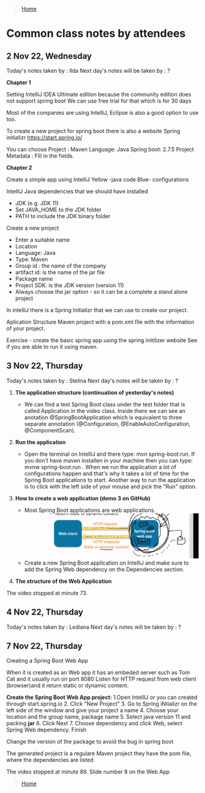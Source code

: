 >[Home](../README.md)

# Common class notes by attendees

## 2 Nov 22, Wednesday 

Today's notes taken by : Ilda
Next day's notes will be taken by : ?


**Chapter 1**

Setting IntelliJ IDEA Ultimate edition because the community edition does not support spring boot 
We can use free trial for that which is for 30 days

Most of the companies are using IntelliJ, Eclipse is also a good option to use too.

To create a new project for spring boot there is also a website Spring initializr  https://start.spring.io/

You can choose 
Project : Maven
Language: Java
Spring boot: 2.7.5 
Project Metadata : Fill in the fields.


**Chapter 2**

Create a simple app using IntelliJ
Yellow -java code
Blue- configurations

IntelliJ Java dependencies that we should have installed 
- JDK (e.g. JDK 11)
- Set JAVA_HOME to the JDK folder
- PATH to include the JDK binary folder


Create a new project 
- Enter a suitable name
- Location 
- Language: Java
- Type: Maven
- Group id : the name of the company
- artifact id: is the name of the jar file
- Package name
- Project SDK: is the JDK version (version 11)
- Always choose the jar option - so it can be a complete a stand alone project


In intelliJ there is a Spring Initializr that we can use to create our project.

Aplication Structure
Maven project with a pom.xml file with the information of your project.


Exercise - create the basic spring app using the spring initilizer website
See if you are able to run it using maven.

## 3 Nov 22, Thursday

Today's notes taken by : Stelina
Next day's notes will be taken by : ?

1. **The application structure (continuation of yesterday's notes)**
   - We can find a test Spring Boot class under the test folder that is called Application in the video class. Inside there we can see an anotation @SpringBootApplication which is equivalent to three separate annotation (@Configuration, @EnableAutoConfiguration, @ComponentScan). 

2. **Run the application**
   - Open the terminal on IntelliJ and there type: mvn spring-boot:run. If you don't have maven installen in your machine then you can type: mvnw spring-boot:run . When we run the application a lot of configurations happen and that's why it takes a lot of time for the Spring Boot applications to start. Another way to run the application is to click with the left side of your mouse and pick the "Run" option. 

3. **How to create a web application (demo 3 on GitHub)**
   - Most Spring Boot applications are web applications. 
  ![webapp.png](../assets/webapp.png)
   - Create a new Spring Boot application on IntelliJ and make sure to add the Spring Web dependency on the Dependencies section.

4. **The structure of the Web Application**

The video stopped at minute 73.


## 4 Nov 22, Thursday

Today's notes taken by : Lediana
Next day's notes will be taken by : ?


## 7 Nov 22, Thursday

Creating a Spring Boot Web App

When it is created as an Web app it has an embeded server such as Tom Cat and it usually run on port 8080
Listen for HTTP request from web client (browser)and it return static or dynamic content. 

**Create the Spring Boot Web App project:**
1.Open IntellIJ or you can created through start.spring.io
2. Click "New Project"
3. Go to Spring iNtializr on the left side of the window and give your project a name
4. Choose your location and the group name, package name
5. Select java version 11 and packing **jar**
6. Click Next 
7. Choose dependency and click Web, select Spring Web dependency. Finish

Change the version of the package to avoid the bug in spring boot

The generated project is a regulare Maven project they have the pom file, where the dependencies are listed 

The video stopped at minute 89. Slide number 8 on the Web App







>[Home](../README.md)